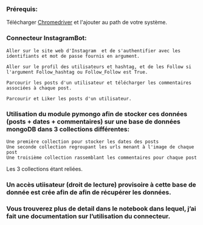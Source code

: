 ### Prérequis: 
   Télécharger [Chromedriver](https://chromedriver.chromium.org/downloads) et l'ajouter au path de votre système.  

### Connecteur InstagramBot:
    Aller sur le site web d'Instagram  et de s'authentifier avec les identifiants et mot de passe fournis en argument.

    Aller sur le profil des utilisateurs et hashtag, et de les Follow si l'argument Follow_hashtag ou Follow_Follow est True.

    Parcourir les posts d'un utilisateur et télécharger les commentaires associées à chaque post.
    
    Parcourir et Liker les posts d'un utilisateur.

### Utilisation du module pymongo afin de stocker ces données (posts + dates + commentaires) sur une base de données mongoDB dans 3 collections différentes:
    Une première collection pour stocker les dates des posts
    Une seconde collection regroupant les urls menant à l'image de chaque post
    Une troisième collection rassemblant les commentaires pour chaque post 
    
   Les 3 collections étant reliées.

### Un accès utiisateur (droit de lecture) provisoire à cette base de donnée est crée afin de afin de récupérer les données.

### Vous trouverez plus de detail dans le notebook dans lequel, j’ai fait une documentation sur l’utilisation du connecteur.

